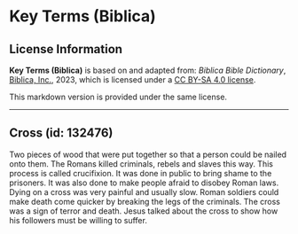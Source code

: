 # Key Terms (Biblica)

## License Information

**Key Terms (Biblica)** is based on and adapted from: _Biblica Bible Dictionary_, [Biblica, Inc.](https://www.biblica.com/), 2023, which is licensed under a [CC BY-SA 4.0 license](https://creativecommons.org/licenses/by-sa/4.0/legalcode.en).

This markdown version is provided under the same license.



--------------------------------

## Cross (id: 132476)

Two pieces of wood that were put together so that a person could be nailed onto them. The Romans killed criminals, rebels and slaves this way. This process is called crucifixion. It was done in public to bring shame to the prisoners. It was also done to make people afraid to disobey Roman laws. Dying on a cross was very painful and usually slow. Roman soldiers could make death come quicker by breaking the legs of the criminals. The cross was a sign of terror and death. Jesus talked about the cross to show how his followers must be willing to suffer.


